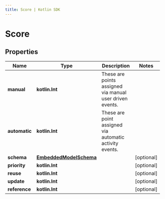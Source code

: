 ```yaml
---
title: Score | Kotlin SDK
---
```



# Score

## Properties
Name | Type | Description | Notes
------------ | ------------- | ------------- | -------------
**manual** | **kotlin.Int** | These are points assigned via manual user driven events. | 
**automatic** | **kotlin.Int** | These are point assigned via automatic activity events. | 
**schema** | [**EmbeddedModelSchema**](EmbeddedModelSchema) |  |  [optional]
**priority** | **kotlin.Int** |  |  [optional]
**reuse** | **kotlin.Int** |  |  [optional]
**update** | **kotlin.Int** |  |  [optional]
**reference** | **kotlin.Int** |  |  [optional]



